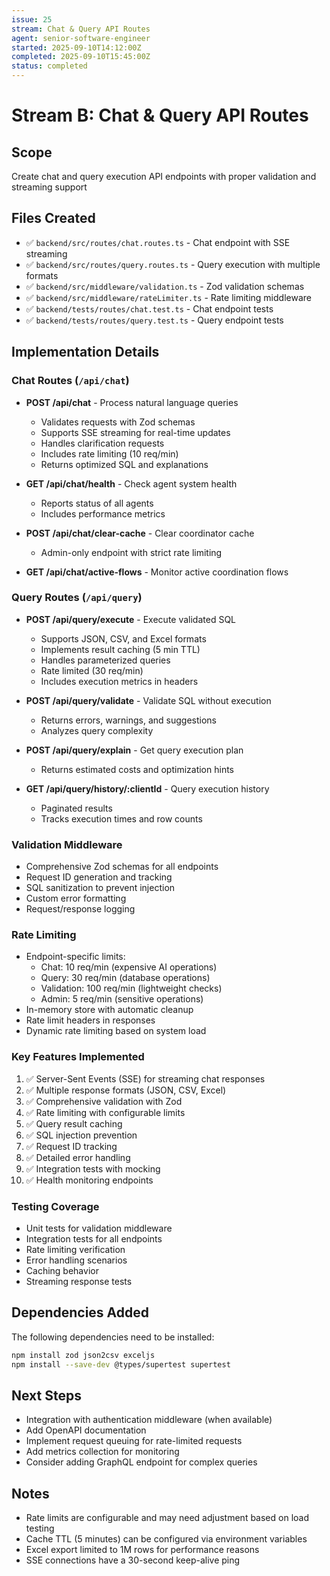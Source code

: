 ```yaml
---
issue: 25
stream: Chat & Query API Routes
agent: senior-software-engineer
started: 2025-09-10T14:12:00Z
completed: 2025-09-10T15:45:00Z
status: completed
---
```


# Stream B: Chat & Query API Routes

## Scope
Create chat and query execution API endpoints with proper validation and streaming support

## Files Created
- ✅ `backend/src/routes/chat.routes.ts` - Chat endpoint with SSE streaming
- ✅ `backend/src/routes/query.routes.ts` - Query execution with multiple formats
- ✅ `backend/src/middleware/validation.ts` - Zod validation schemas
- ✅ `backend/src/middleware/rateLimiter.ts` - Rate limiting middleware
- ✅ `backend/tests/routes/chat.test.ts` - Chat endpoint tests
- ✅ `backend/tests/routes/query.test.ts` - Query endpoint tests

## Implementation Details

### Chat Routes (`/api/chat`)
- **POST /api/chat** - Process natural language queries
  - Validates requests with Zod schemas
  - Supports SSE streaming for real-time updates
  - Handles clarification requests
  - Includes rate limiting (10 req/min)
  - Returns optimized SQL and explanations
  
- **GET /api/chat/health** - Check agent system health
  - Reports status of all agents
  - Includes performance metrics
  
- **POST /api/chat/clear-cache** - Clear coordinator cache
  - Admin-only endpoint with strict rate limiting
  
- **GET /api/chat/active-flows** - Monitor active coordination flows

### Query Routes (`/api/query`)
- **POST /api/query/execute** - Execute validated SQL
  - Supports JSON, CSV, and Excel formats
  - Implements result caching (5 min TTL)
  - Handles parameterized queries
  - Rate limited (30 req/min)
  - Includes execution metrics in headers
  
- **POST /api/query/validate** - Validate SQL without execution
  - Returns errors, warnings, and suggestions
  - Analyzes query complexity
  
- **POST /api/query/explain** - Get query execution plan
  - Returns estimated costs and optimization hints
  
- **GET /api/query/history/:clientId** - Query execution history
  - Paginated results
  - Tracks execution times and row counts

### Validation Middleware
- Comprehensive Zod schemas for all endpoints
- Request ID generation and tracking
- SQL sanitization to prevent injection
- Custom error formatting
- Request/response logging

### Rate Limiting
- Endpoint-specific limits:
  - Chat: 10 req/min (expensive AI operations)
  - Query: 30 req/min (database operations)
  - Validation: 100 req/min (lightweight checks)
  - Admin: 5 req/min (sensitive operations)
- In-memory store with automatic cleanup
- Rate limit headers in responses
- Dynamic rate limiting based on system load

### Key Features Implemented
1. ✅ Server-Sent Events (SSE) for streaming chat responses
2. ✅ Multiple response formats (JSON, CSV, Excel)
3. ✅ Comprehensive validation with Zod
4. ✅ Rate limiting with configurable limits
5. ✅ Query result caching
6. ✅ SQL injection prevention
7. ✅ Request ID tracking
8. ✅ Detailed error handling
9. ✅ Integration tests with mocking
10. ✅ Health monitoring endpoints

### Testing Coverage
- Unit tests for validation middleware
- Integration tests for all endpoints
- Rate limiting verification
- Error handling scenarios
- Caching behavior
- Streaming response tests

## Dependencies Added
The following dependencies need to be installed:
```bash
npm install zod json2csv exceljs
npm install --save-dev @types/supertest supertest
```

## Next Steps
- Integration with authentication middleware (when available)
- Add OpenAPI documentation
- Implement request queuing for rate-limited requests
- Add metrics collection for monitoring
- Consider adding GraphQL endpoint for complex queries

## Notes
- Rate limits are configurable and may need adjustment based on load testing
- Cache TTL (5 minutes) can be configured via environment variables
- Excel export limited to 1M rows for performance reasons
- SSE connections have a 30-second keep-alive ping